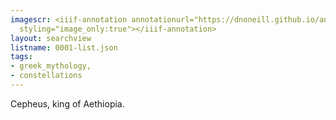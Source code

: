 ```yaml
---
imagescr: <iiif-annotation annotationurl="https://dnoneill.github.io/annotate/annotations/0001-8.json"
  styling="image_only:true"></iiif-annotation>
layout: searchview
listname: 0001-list.json
tags:
- greek_mythology,
- constellations
---
```

Cepheus, king of Aethiopia.